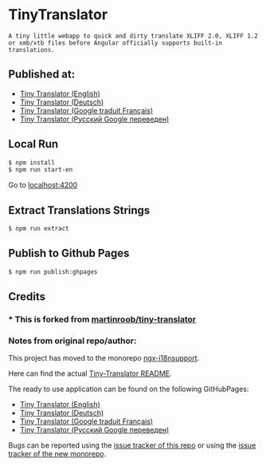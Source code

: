 # TinyTranslator

`A tiny little webapp to quick and dirty translate XLIFF 2.0, XLIFF 1.2 or xmb/xtb files before Angular officially supports built-in translations.`

## Published at:

- [Tiny Translator (English)](https://john20xdoe.github.io/tiny-translator/en)
- [Tiny Translator (Deutsch)](https://john20xdoe.github.io/tiny-translator/de)
- [Tiny Translator (Google traduit Français)](https://john20xdoe.github.io/tiny-translator/fr-google)
- [Tiny Translator (Русский Google переведен)](https://john20xdoe.github.io/tiny-translator/ru-google)

## Local Run

```bash
$ npm install
$ npm run start-en
```

Go to [localhost:4200](http://localhost:4200)

## Extract Translations Strings

```bash
$ npm run extract
```

## Publish to Github Pages

```bash
$ npm run publish:ghpages
```

## Credits

### \* This is forked from [martinroob/tiny-translator](https://github.com/martinroob/tiny-translator)

### Notes from original repo/author:

This project has moved to the monorepo [ngx-i18nsupport](https://github.com/martinroob/ngx-i18nsupport).

Here can find the actual [Tiny-Translator README](https://github.com/martinroob/ngx-i18nsupport/tree/master/projects/tiny-translator/README.md).

The ready to use application can be found on the following GitHubPages:

- [Tiny Translator (English)](https://martinroob.github.io/tiny-translator/en)
- [Tiny Translator (Deutsch)](https://martinroob.github.io/tiny-translator/de)
- [Tiny Translator (Google traduit Français)](https://martinroob.github.io/tiny-translator/fr-google)
- [Tiny Translator (Русский Google переведен)](https://martinroob.github.io/tiny-translator/ru-google)

Bugs can be reported using the [issue tracker of this repo](https://github.com/martinroob/tiny-translator/issues) or using the [issue tracker of the new monorepo](https://github.com/martinroob/ngx-i18nsupport/issues).
